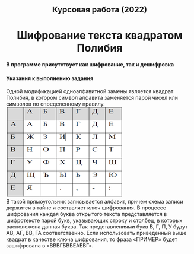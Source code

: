 <h2 align="center">Курсовая работа (2022) </h2>
<h1 align="center">Шифрование текста квадратом Полибия</h1>



<h4> В программе присутствует как шифрование, так и дешифровка</h4>

<h4>Указания к выполнению задания</h4>  
Одной модификацией одноалфавитной замены является квадрат Полибия, в котором символ алфавита заменяется парой чисел или символов по определенному правилу.
<img src="example.png">

<div>В такой прямоугольник записывается алфавит, причем схема записи держится в тайне и составляет ключ шифрования.
В процессе шифрования каждая буква открытого текста представляется в шифротексте парой букв, указывающих строку и столбец, в которых расположена данная буква. Так представлениями букв В, Г, П, У будут АВ, АГ, ВВ, ГА соответственно. 
Если использовать приведенный выше квадрат в качестве ключа шифрования, то фраза «ПРИМЕР» будет зашифрована в «ВВВГБВБЕАЕВГ».</div>
